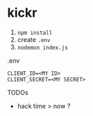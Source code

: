 # kickr

1. `npm install`
2. create `.env`
3. `nodemon index.js`

.env
```
CLIENT_ID=<MY ID>
CLIENT_SECRET=<MY SECRET>
```


TODOs
* hack time > now ?
